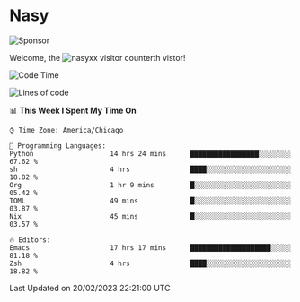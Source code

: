 # Nasy

<!--
<p align="center">
<img height="200" src="https://github-readme-stats.vercel.app/api?username=nasyxx&count_private=true&show_icons=true&theme=dracula&include_all_commits=true"/>
<img height="200" src="https://github-readme-stats.vercel.app/api/top-langs/?username=nasyxx&theme=dracula&hide=html,jupyter+notebook&count_private=true&show_icons=true"/>
</p>

  
----------------
-->

![Sponsor](https://img.shields.io/static/v1.svg?label=Sponsor&message=%E2%9D%A4&logo=GitHub&style=flat&color=pink)
 
Welcome, the ![nasyxx visitor counter](https://count.getloli.com/get/@nasyxx?theme=rule34)th vistor!
 
<!--START_SECTION:waka-->
![Code Time](http://img.shields.io/badge/Code%20Time-3%2C170%20hrs%2031%20mins-blue)

![Lines of code](https://img.shields.io/badge/From%20Hello%20World%20I%27ve%20Written-6%20Million%20lines%20of%20code-blue)

📊 **This Week I Spent My Time On** 

```text
⌚︎ Time Zone: America/Chicago

💬 Programming Languages: 
Python                   14 hrs 24 mins      █████████████████░░░░░░░░   67.62 % 
sh                       4 hrs               ████░░░░░░░░░░░░░░░░░░░░░   18.82 % 
Org                      1 hr 9 mins         █░░░░░░░░░░░░░░░░░░░░░░░░   05.42 % 
TOML                     49 mins             █░░░░░░░░░░░░░░░░░░░░░░░░   03.87 % 
Nix                      45 mins             █░░░░░░░░░░░░░░░░░░░░░░░░   03.57 % 

🔥 Editors: 
Emacs                    17 hrs 17 mins      ████████████████████░░░░░   81.18 % 
Zsh                      4 hrs               ████░░░░░░░░░░░░░░░░░░░░░   18.82 % 

```


 Last Updated on 20/02/2023 22:21:00 UTC
<!--END_SECTION:waka-->

<!-- ![visitors](https://visitor-badge.laobi.icu/badge?page_id=nasyxx.nasyxx) -->
